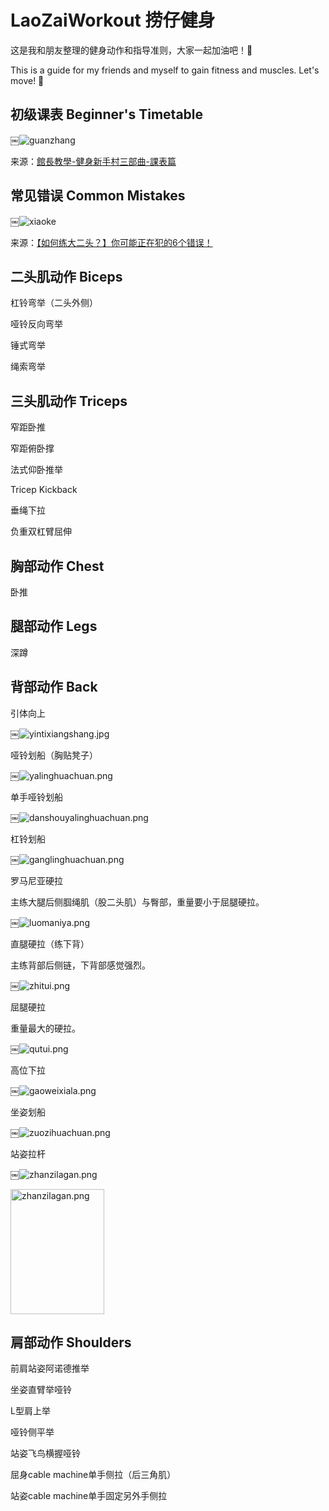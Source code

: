 # LaoZaiWorkout 捞仔健身

这是我和朋友整理的健身动作和指导准则，大家一起加油吧！:muscle:

This is a guide for my friends and myself to gain fitness and muscles. Let's move! :muscle:

## 初级课表 Beginner's Timetable

￼![guanzhang](https://github.com/ShawnBei/LaoZaiWorkout/blob/master/TutorGuide/guanzhang_time.jpg)

来源：[館長教學-健身新手村三部曲-課表篇](https://www.youtube.com/watch?v=Fg6xKZOq0pw&t=1332s)

## 常见错误 Common Mistakes

￼![xiaoke](https://github.com/ShawnBei/LaoZaiWorkout/blob/master/TutorGuide/xiaoke.png)

来源：[【如何练大二头？】你可能正在犯的6个错误！](https://www.youtube.com/watch?v=Yq_6jQmJOqY&t=214s)


## 二头肌动作 Biceps

杠铃弯举（二头外侧）

哑铃反向弯举

锤式弯举

绳索弯举

## 三头肌动作 Triceps

窄距卧推

窄距俯卧撑

法式仰卧推举

Tricep Kickback

垂绳下拉

负重双杠臂屈伸

## 胸部动作 Chest

卧推

## 腿部动作 Legs

深蹲

## 背部动作 Back

引体向上

￼![yintixiangshang.jpg](https://github.com/ShawnBei/LaoZaiWorkout/blob/master/Back/yintixiangshang.jpg)

哑铃划船（胸贴凳子）

￼![yalinghuachuan.png](https://github.com/ShawnBei/LaoZaiWorkout/blob/master/Back/yalinghuachuan.png)

单手哑铃划船

￼![danshouyalinghuachuan.png](https://github.com/ShawnBei/LaoZaiWorkout/blob/master/Back/danshouyalinghuachuan.png)

杠铃划船

￼![ganglinghuachuan.png](https://github.com/ShawnBei/LaoZaiWorkout/blob/master/Back/ganglinghuachuan.png)

罗马尼亚硬拉

主练大腿后侧腘绳肌（股二头肌）与臀部，重量要小于屈腿硬拉。

￼![luomaniya.png](https://github.com/ShawnBei/LaoZaiWorkout/blob/master/Back/luomaniya.png)

直腿硬拉（练下背）

主练背部后侧链，下背部感觉强烈。

￼![zhitui.png](https://github.com/ShawnBei/LaoZaiWorkout/blob/master/Back/zhitui.png)

屈腿硬拉

重量最大的硬拉。

￼![qutui.png](https://github.com/ShawnBei/LaoZaiWorkout/blob/master/Back/qutui.png)

高位下拉

￼![gaoweixiala.png](https://github.com/ShawnBei/LaoZaiWorkout/blob/master/Back/gaoweixiala.png)

坐姿划船

￼![zuozihuachuan.png](https://github.com/ShawnBei/LaoZaiWorkout/blob/master/Back/zuozihuachuan.png)

站姿拉杆

￼![zhanzilagan.png](https://github.com/ShawnBei/LaoZaiWorkout/blob/master/Back/zhanzilagan.png)

<img src="https://github.com/ShawnBei/LaoZaiWorkout/blob/master/Back/zhanzilagan.png" width="150" height="200" alt="zhanzilagan.png" />

## 肩部动作 Shoulders

前肩站姿阿诺德推举

坐姿直臂举哑铃

L型肩上举

哑铃侧平举

站姿飞鸟横握哑铃

屈身cable machine单手侧拉（后三角肌）

站姿cable machine单手固定另外手侧拉

